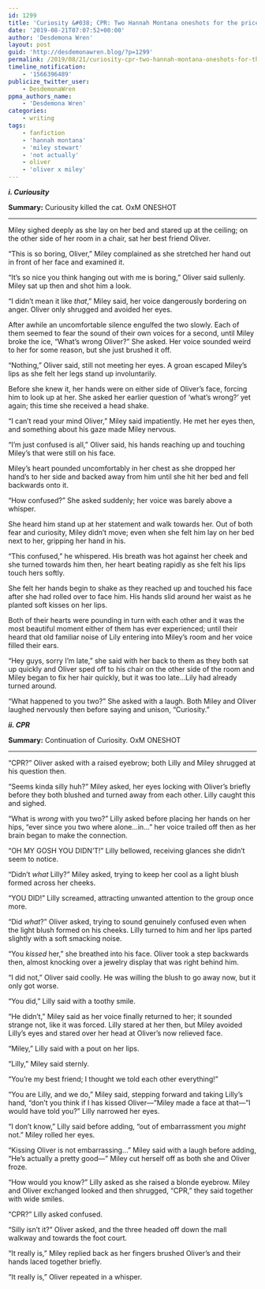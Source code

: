```yaml
---
id: 1299
title: 'Curiosity &#038; CPR: Two Hannah Montana oneshots for the price of one.'
date: '2019-08-21T07:07:52+00:00'
author: 'Desdemona Wren'
layout: post
guid: 'http://desdemonawren.blog/?p=1299'
permalink: /2019/08/21/curiosity-cpr-two-hannah-montana-oneshots-for-the-price-of-one/
timeline_notification:
    - '1566396489'
publicize_twitter_user:
    - DesdemonaWren
ppma_authors_name:
    - 'Desdemona Wren'
categories:
    - writing
tags:
    - fanfiction
    - 'hannah montana'
    - 'miley stewart'
    - 'not actually'
    - oliver
    - 'oliver x miley'
---
```


***i. Curiousity***

**Summary:** Curiousity killed the cat. OxM ONESHOT

- - - - - -

Miley sighed deeply as she lay on her bed and stared up at the ceiling; on the other side of her room in a chair, sat her best friend Oliver.

“This is so boring, Oliver,” Miley complained as she stretched her hand out in front of her face and examined it.

“It’s so nice you think hanging out with me is boring,” Oliver said sullenly. Miley sat up then and shot him a look.

“I didn’t mean it like *that*,” Miley said, her voice dangerously bordering on anger. Oliver only shrugged and avoided her eyes.

After awhile an uncomfortable silence engulfed the two slowly. Each of them seemed to fear the sound of their own voices for a second, until Miley broke the ice, “What’s wrong Oliver?” She asked. Her voice sounded weird to her for some reason, but she just brushed it off.

“Nothing,” Oliver said, still not meeting her eyes. A groan escaped Miley’s lips as she felt her legs stand up involuntarily.

Before she knew it, her hands were on either side of Oliver’s face, forcing him to look up at her. She asked her earlier question of ‘what’s wrong?’ yet again; this time she received a head shake.

“I can’t read your mind Oliver,” Miley said impatiently. He met her eyes then, and something about his gaze made Miley nervous.

“I’m just confused is all,” Oliver said, his hands reaching up and touching Miley’s that were still on his face.

Miley’s heart pounded uncomfortably in her chest as she dropped her hand’s to her side and backed away from him until she hit her bed and fell backwards onto it.

“How confused?” She asked suddenly; her voice was barely above a whisper.

She heard him stand up at her statement and walk towards her. Out of both fear and curiosity, Miley didn’t move; even when she felt him lay on her bed next to her, gripping her hand in his.

“This confused,” he whispered. His breath was hot against her cheek and she turned towards him then, her heart beating rapidly as she felt his lips touch hers softly.

She felt her hands begin to shake as they reached up and touched his face after she had rolled over to face him. His hands slid around her waist as he planted soft kisses on her lips.

Both of their hearts were pounding in turn with each other and it was the most beautiful moment either of them has ever experienced; until their heard that old familiar noise of Lily entering into Miley’s room and her voice filled their ears.

“Hey guys, sorry I’m late,” she said with her back to them as they both sat up quickly and Oliver sped off to his chair on the other side of the room and Miley began to fix her hair quickly, but it was too late…Lily had already turned around.

“What happened to you two?” She asked with a laugh. Both Miley and Oliver laughed nervously then before saying and unison, “Curiosity.”

***ii. CPR***

**Summary:** Continuation of Curiosity. OxM ONESHOT

- - - - - -

“CPR?” Oliver asked with a raised eyebrow; both Lilly and Miley shrugged at his question then.

“Seems kinda silly huh?” Miley asked, her eyes locking with Oliver’s briefly before they both blushed and turned away from each other. Lilly caught this and sighed.

“What is *wrong* with you two?” Lilly asked before placing her hands on her hips, “ever since you two where alone…in…” her voice trailed off then as her brain began to make the connection.

“OH MY GOSH YOU DIDN’T!” Lilly bellowed, receiving glances she didn’t seem to notice.

“Didn’t *what* Lilly?” Miley asked, trying to keep her cool as a light blush formed across her cheeks.

“YOU DID!” Lilly screamed, attracting unwanted attention to the group once more.

“Did *what*?” Oliver asked, trying to sound genuinely confused even when the light blush formed on his cheeks. Lilly turned to him and her lips parted slightly with a soft smacking noise.

“You *kissed* her,” she breathed into his face. Oliver took a step backwards then, almost knocking over a jewelry display that was right behind him.

“I did not,” Oliver said coolly. He was willing the blush to go away now, but it only got worse.

“You did,” Lilly said with a toothy smile.

“He didn’t,” Miley said as her voice finally returned to her; it sounded strange not, like it was forced. Lilly stared at her then, but Miley avoided Lilly’s eyes and stared over her head at Oliver’s now relieved face.

“Miley,” Lilly said with a pout on her lips.

“Lilly,” Miley said sternly.

“You’re my best friend; I thought we told each other everything!”

“You are Lilly, and we do,” Miley said, stepping forward and taking Lilly’s hand, “don’t you think if I has kissed Oliver—”Miley made a face at that—”I would have told you?” Lilly narrowed her eyes.

“I don’t know,” Lilly said before adding, “out of embarrassment you *might* not.” Miley rolled her eyes.

“Kissing Oliver is not embarrassing…” Miley said with a laugh before adding, “He’s actually a pretty good—” Miley cut herself off as both she and Oliver froze.

“How would you know?” Lilly asked as she raised a blonde eyebrow. Miley and Oliver exchanged looked and then shrugged, “CPR,” they said together with wide smiles.

“CPR?” Lilly asked confused.

“Silly isn’t it?” Oliver asked, and the three headed off down the mall walkway and towards the foot court.

“It really is,” Miley replied back as her fingers brushed Oliver’s and their hands laced together briefly.

“It really is,” Oliver repeated in a whisper.